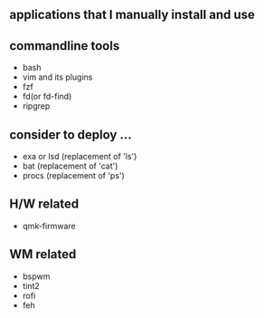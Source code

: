 ## applications that I manually install and use

commandline tools
---
- bash
- vim and its plugins
- fzf
- fd(or fd-find)
- ripgrep

consider to deploy ...
---
- exa or lsd (replacement of 'ls')
- bat (replacement of 'cat')
- procs (replacement of 'ps')

H/W related
---
- qmk-firmware

WM related
---
- bspwm
- tint2
- rofi
- feh
